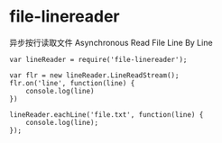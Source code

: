 file-linereader
==============

异步按行读取文件
Asynchronous Read File Line By Line

    var lineReader = require('file-linereader');

    var flr = new lineReader.LineReadStream();
    flr.on('line', function(line) {
        console.log(line)
    })

    lineReader.eachLine('file.txt', function(line) {
        console.log(line);
    });


